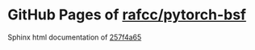 GitHub Pages of [rafcc/pytorch-bsf](https://github.com/rafcc/pytorch-bsf.git)
===
Sphinx html documentation of [257f4a65](https://github.com/rafcc/pytorch-bsf/tree/257f4a650b15612eddfefabf5d9459fef7844b04)
